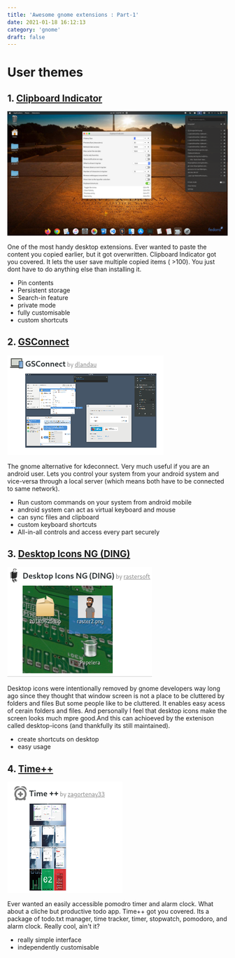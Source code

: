 ```yaml
---
title: 'Awesome gnome extensions : Part-1'
date: 2021-01-18 16:12:13
category: 'gnome'
draft: false
---
```


# User themes

## 1. [Clipboard Indicator](https://extensions.gnome.org/extension/779/clipboard-indicator/)

![](./images/clipboard.png)

One of the most handy desktop extensions. Ever wanted to paste the content you copied earlier, but it got overwritten. Clipboard Indicator got you covered. It lets the user save multiple copied items ( >100). You just dont have to do anything else than installing it.

- Pin contents
- Persistent storage
- Search-in feature
- private mode
- fully customisable
- custom shortcuts

## 2. [GSConnect](https://extensions.gnome.org/extension/1319/gsconnect/)

![](./images/gsconnect.png)

The gnome alternative for kdeconnect. Very much useful if you are an android user. Lets you control your system from your android system and vice-versa through a local server (which means both have to be connected to same network).

- Run custom commands on your system from android mobile
- android system can act as virtual keyboard and mouse
- can sync files and clipboard
- custom keyboard shortcuts
- All-in-all controls and access every part securely

## 3. [Desktop Icons NG (DING)](https://extensions.gnome.org/extension/2087/desktop-icons-ng-ding/)

![](./images/desktop-icons.png)

Desktop icons were intentionally removed by gnome developers way long ago since they thought that window screen is not a place to be cluttered by folders and files
But some people like to be cluttered. It enables easy acess of cerain folders and files. And personally I feel that desktop icons make the screen looks much mpre good.And this can achioeved by the extenison called desktop-icons (and thankfully its still maintained).

- create shortcuts on desktop
- easy usage

## 4. [Time++](https://extensions.gnome.org/extension/1238/time/)


![](./images/time++.png)

Ever wanted an easily accessible pomodro timer and alarm clock. What about a cliche but productive todo app. Time++ got you covered. Its a package of todo.txt manager, time tracker, timer, stopwatch, pomodoro, and alarm clock. Really cool, ain't it?

- really simple interface
- independently customisable
